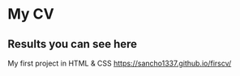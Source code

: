 # My CV

## Results you can see here

My first project in HTML & CSS <https://sancho1337.github.io/firscv/>

